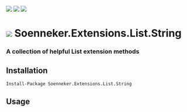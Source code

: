 [![](https://img.shields.io/nuget/v/Soenneker.Extensions.List.String.svg?style=for-the-badge)](https://www.nuget.org/packages/Soenneker.Extensions.List.String/)
[![](https://img.shields.io/github/actions/workflow/status/soenneker/soenneker.extensions.list.string/publish-package.yml?style=for-the-badge)](https://github.com/soenneker/soenneker.extensions.list.string/actions/workflows/publish-package.yml)
[![](https://img.shields.io/nuget/dt/Soenneker.Extensions.List.String.svg?style=for-the-badge)](https://www.nuget.org/packages/Soenneker.Extensions.List.String/)

# ![](https://user-images.githubusercontent.com/4441470/224455560-91ed3ee7-f510-4041-a8d2-3fc093025112.png) Soenneker.Extensions.List.String
### A collection of helpful List<string> extension methods

## Installation

```
Install-Package Soenneker.Extensions.List.String
```

## Usage
